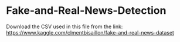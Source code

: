 # Fake-and-Real-News-Detection
Download the CSV used in this file from the link:
https://www.kaggle.com/clmentbisaillon/fake-and-real-news-dataset
